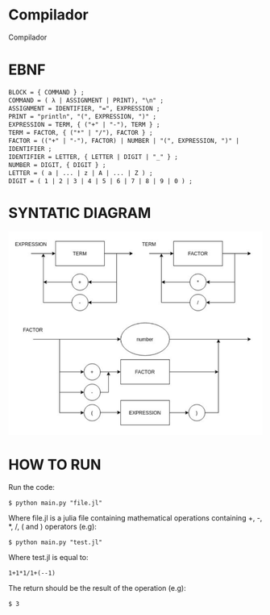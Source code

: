 # Compilador
Compilador

# EBNF

    BLOCK = { COMMAND } ;
    COMMAND = ( λ | ASSIGNMENT | PRINT), "\n" ;
    ASSIGNMENT = IDENTIFIER, "=", EXPRESSION ;
    PRINT = "println", "(", EXPRESSION, ")" ;
    EXPRESSION = TERM, { ("+" | "-"), TERM } ;
    TERM = FACTOR, { ("*" | "/"), FACTOR } ;
    FACTOR = (("+" | "-"), FACTOR) | NUMBER | "(", EXPRESSION, ")" | IDENTIFIER ;
    IDENTIFIER = LETTER, { LETTER | DIGIT | "_" } ;
    NUMBER = DIGIT, { DIGIT } ;
    LETTER = ( a | ... | z | A | ... | Z ) ;
    DIGIT = ( 1 | 2 | 3 | 4 | 5 | 6 | 7 | 8 | 9 | 0 ) ;

# SYNTATIC DIAGRAM

![Alt text](Diagrama_Sintatico.png)

# HOW TO RUN

Run the code:

    $ python main.py "file.jl"

Where file.jl is a julia file containing mathematical operations containing +, -, *, /, ( and ) operators (e.g):

    $ python main.py "test.jl"

Where test.jl is equal to:
    
    1+1*1/1+(--1)

The return should be the result of the operation (e.g):

    $ 3
